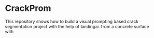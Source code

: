 # CrackProm
This repository shows how to build a visual prompting based crack segmentation project with the help of landingai. from a concrete surface with
